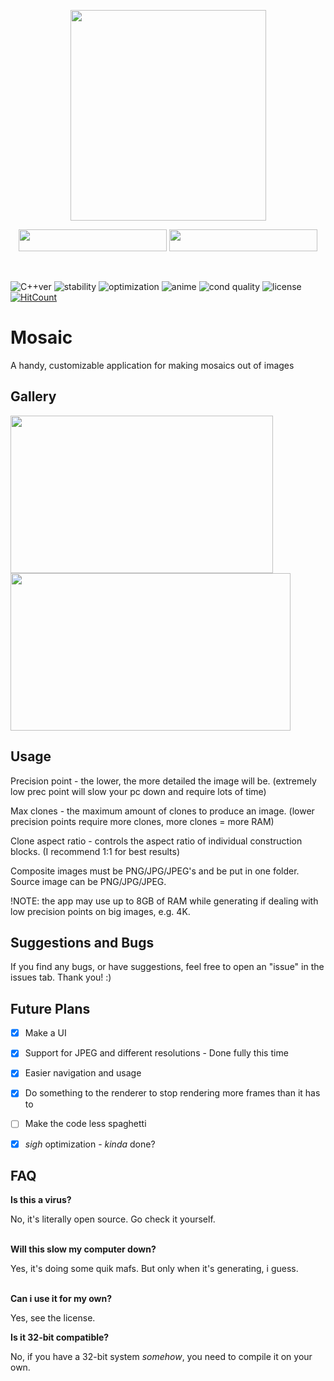 <p align="center"><img width="313" height="337" src="https://i.ibb.co/hK3pzCS/icongit.png">

<p align="center"><img width="237" height="35" src="https://forthebadge.com/images/badges/made-with-c-plus-plus.svg"> <img width="237" height="35" src="https://forthebadge.com/images/badges/powered-by-oxygen.svg"></p><br/>

![C++ver](http://vaxerski.xyz/cppbadge.svg) ![stability](http://vaxerski.xyz/stability.svg) ![optimization](http://vaxerski.xyz/optimization.svg) ![anime](http://vaxerski.xyz/anime.png) ![cond quality](http://vaxerski.xyz/codeq.png) ![license](http://vaxerski.xyz/license.png) [![HitCount](http://hits.dwyl.io/vaxerski/Mosaic.svg)](http://hits.dwyl.io/vaxerski/Mosaic)

# Mosaic
A handy, customizable application for making mosaics out of images<br/>

## Gallery
<img width="420" height="252" src="https://cdn.discordapp.com/attachments/589866128814374912/624708075777032201/089eae04f4e56847d9f3c2dc991cfacb.png"> <img width="448" height="252" src="https://i.ibb.co/5FzL7q0/kannatest.png">

## Usage
Precision point - the lower, the more detailed the image will be. (extremely low prec point will slow your pc down and require lots of time)

Max clones - the maximum amount of clones to produce an image. (lower precision points require more clones, more clones = more RAM)

Clone aspect ratio - controls the aspect ratio of individual construction blocks. (I recommend 1:1 for best results)


Composite images must be PNG/JPG/JPEG's and be put in one folder.
Source image can be PNG/JPG/JPEG.

!NOTE: the app may use up to 8GB of RAM while generating if dealing with low precision points on big images, e.g. 4K.

## Suggestions and Bugs

If you find any bugs, or have suggestions, feel free to open an "issue" in the issues tab. Thank you! :)

## Future Plans
- [x] Make a UI
- [x] Support for JPEG and different resolutions - Done fully this time
- [x] Easier navigation and usage
- [x] Do something to the renderer to stop rendering more frames than it has to
- [ ] Make the code less spaghetti
- [x] *sigh* optimization - *kinda* done?


## FAQ
**Is this a virus?**

No, it's literally open source. Go check it yourself.<br/><br/>


**Will this slow my computer down?**

Yes, it's doing some quik mafs. But only when it's generating, i guess.<br/><br/>


**Can i use it for my own?**

Yes, see the license.


**Is it 32-bit compatible?**

No, if you have a 32-bit system *somehow*, you need to compile it on your own.

